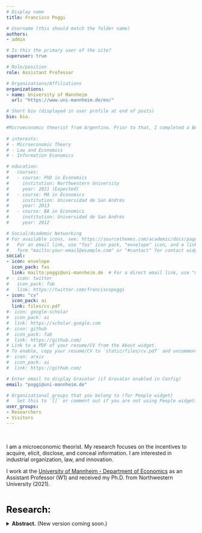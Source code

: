 ```yaml
---
# Display name
title: Francisco Poggi

# Username (this should match the folder name)
authors:
- admin

# Is this the primary user of the site?
superuser: true

# Role/position
role: Assistant Professor

# Organizations/Affiliations
organizations:
- name: University of Mannheim
  url: "https://www.uni-mannheim.de/en/"

# Short bio (displayed in user profile at end of posts)
bio: bio.

#Microeconomic theorist from Argentina. Prior to that, I completed a BA and MA at [Universidad de San Andrés](https://www.udesa.edu.ar/departamento-de-economia) and received my Ph.D. from Northwestern University.
 
# interests:
# - Microeconomic Theory
# - Law and Economics
# - Information Economics

# education:
#   courses:
#   - course: PhD in Economics
#     institution: Northwestern University
#     year: 2021 (Expected)
#   - course: MA in Economics
#     institution: Universidad de San Andrés
#     year: 2013
#   - course: BA in Economics
#     institution: Universidad de San Andrés
#     year: 2012

# Social/Academic Networking
# For available icons, see: https://sourcethemes.com/academic/docs/page-builder/#icons
#   For an email link, use "fas" icon pack, "envelope" icon, and a link in the
#   form "mailto:your-email@example.com" or "#contact" for contact widget.
social:
- icon: envelope
  icon_pack: fas
  link: mailto:poggi@uni-mannheim.de  # For a direct email link, use "mailto:fpoggi@u.northwestern.edu".
# - icon: twitter
#   icon_pack: fab
#   link: https://twitter.com/franciscopoggi
- icon: "cv"
  icon_pack: ai
  link: files/cv.pdf
#- icon: google-scholar
#  icon_pack: ai
#  link: https://scholar.google.com
#- icon: github
#  icon_pack: fab
#  link: https://github.com/
# Link to a PDF of your resume/CV from the About widget.
# To enable, copy your resume/CV to `static/files/cv.pdf` and uncomment the lines below.
#- icon: arxiv
#  icon_pack: ai
#  link: https://github.com/

# Enter email to display Gravatar (if Gravatar enabled in Config)
email: "poggi@uni-mannheim.de"

# Organizational groups that you belong to (for People widget)
#   Set this to `[]` or comment out if you are not using People widget.
user_groups:
- Researchers
- Visitors
---
```

<br>

I am a microeconomic theorist. My research focuses on the incentives to acquire, elicit, disclose, and conceal information. I am interested in industrial organization, law, and innovation.

I work at the [University of Mannheim - Department of Economics](https://www.vwl.uni-mannheim.de/en/) as an Assistant Professor (W1) and received my Ph.D. from Northwestern University (2021).

<br>

<font size="5"
          color="black">
          <b>Research: </b> 
        </font>

<details>
  <summary>
    <b>Abstract.</b> (New version coming soon.) 
  </summary><br>
    This paper studies the dynamic completion of complementary tasks or projects. At each point in time, resources are allocated to projects that are completed as breakthroughs. I solve the problem of efficient dynamic allocation of resources by showing that, for complements, the solution must satisfy a regret-free property. I apply these results to study the problem of innovation when there is uncertainty about the difficulty of innovations. In some cases, the solution involves completing the projects in sequence. In others, it is optimal to work on multiple projects simultaneously. I provide simple conditions that determine the efficient timing of project completion.
</details>


<!-- <br>

<font size="5"
          color="black">
          <b>News: </b> 
        </font>  -->

<!-- {{% callout note %}}
<details>
<summary>
<font size="4"
          color="black">
          <b>Updated draft: </b> 
        </font>  
        <b> <a href="https://www.franciscopoggi.com/files/mbm.pdf" target="_blank"> Market-Based Mechanisms </a></b> (with <a href="http://www.quitzevalenzuelastookey.com" target="_blank"> Quitzé Valenzuela-Stookey </a>)
</summary>
<br>
Abstract
</details>        
{{% /callout %}} -->

<!--{{% callout note  %}}
<details>
<summary>
<font size="4"
          color="black">
          <b>Updated draft: </b> 
        </font>  
        <b><a href="https://www.franciscopoggi.com/files/SCIR.pdf" target="_blank"> Strategic Concealment in Innovation Races </a></b> (with <a href="https://sites.google.com/view/yonggyun-yg-kim/" target="_blank"> Yonggyun Kim </a>)
</summary>
<br>
We investigate firms’ incentives to conceal intermediate research discoveries in innovation
races. To study this, we introduce an innovation game where two racing firms
dynamically allocate their resources between two distinct research and development
(R&D) paths: (i) developing an innovative product with the currently available technology; (ii) conducting research to discover a faster technology for developing it. We fully characterize the equilibrium behavior of the firms in the cases where their research progress is public and private information. Then, we extend the model by allowing firms to conceal or license their intermediate discoveries. When the reward for winning the race is high, firms may conceal their interim discoveries, which slows down the pace of innovation.
</details>        
{{% /callout %}} -->



<!-- {{% callout note %}}
<details>
<summary>
<font size="4"
          color="red">
          New version: 
        </font>  <b>Market-Based Mechanisms</b> (with Quitzé Valenzuela-Stookey)
</summary>
<a href="https://www.franciscopoggi.com/files/mbm.pdf" target="_blank">PDF here</a>
</details>        
{{% /callout %}} -->
<!-- {{% callout note %}}
<details>
<summary>
<font size="4"
          color="red">
          Draft coming soon:
        </font> <b> Rewarding Scientific Discoveries </b>
</summary>
This paper develops a normative theory of scientific compensation. A sequence of short-lived agents decide how to approach a process of scientific discovery. Agents can engage in applied research, that might produce something of intrinsic value, or basic research, that produces information about the world. Basic research is valuable because  guides the posterior allocation of resources in the applied research process. Considering a principal that provides incentives through monetary payments, I give conditions under which the agents can be induced to approach discovery efficiently, and in a way that is robust to agents' beliefs and lifespan. Moreover, I show that, in order to provide these incentives, positive findings (those who indicate that a certain research direction is promising) should be rewarded more handsomely than negative findings (that show that a certain research direction is futile).
</details>
{{% /callout %}} -->
<!-- My research focuses on the dynamics of information acquisition and experimentation. --> <!-- The questions I find most exciting are related to research and development, innovation, law, and organizations. -->
<!-- {{% callout note %}}
At some point in the summer, I will join <a href="https://www.vwl.uni-mannheim.de/en/" target="_blank">the University of Mannheim</a> as an Assistant Professor.
{{% /callout %}} -->
